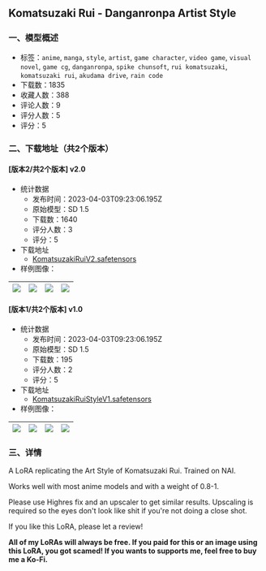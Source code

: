 ## Komatsuzaki Rui - Danganronpa Artist Style
### 一、模型概述

- 标签：`anime`, `manga`, `style`, `artist`, `game character`, `video game`, `visual novel`, `game cg`, `danganronpa`, `spike chunsoft`, `rui komatsuzaki`, `komatsuzaki rui`, `akudama drive`, `rain code`
- 下载数：1835
- 收藏人数：388
- 评论人数：9
- 评分人数：5
- 评分：5

### 二、下载地址（共2个版本）

#### [版本2/共2个版本] v2.0

- 统计数据
  - 发布时间：2023-04-03T09:23:06.195Z
  - 原始模型：SD 1.5
  - 下载数：1640
  - 评分人数：3
  - 评分：5
- 下载地址
  - [KomatsuzakiRuiV2.safetensors](https://civitai.com/api/download/models/33940)
- 样例图像：

| <img src="https://image.civitai.com/xG1nkqKTMzGDvpLrqFT7WA/d9783fac-39c4-4c35-1d03-363aeac2cd00/width=450/387138.jpeg" /> | <img src="https://image.civitai.com/xG1nkqKTMzGDvpLrqFT7WA/6f363b53-6eeb-4f1e-3dee-ca3737b68e00/width=450/387137.jpeg" /> | <img src="https://image.civitai.com/xG1nkqKTMzGDvpLrqFT7WA/22032256-3b55-4cdb-cfaa-b4b144d8fd00/width=450/388656.jpeg" /> | <img src="https://image.civitai.com/xG1nkqKTMzGDvpLrqFT7WA/9aa7cb2e-6c1a-4890-bb7c-1dc889730900/width=450/388655.jpeg" /> |
| ---- | ---- | ---- | ---- |

#### [版本1/共2个版本] v1.0

- 统计数据
  - 发布时间：2023-04-03T09:23:06.195Z
  - 原始模型：SD 1.5
  - 下载数：195
  - 评分人数：2
  - 评分：5
- 下载地址
  - [KomatsuzakiRuiStyleV1.safetensors](https://civitai.com/api/download/models/33762)
- 样例图像：

| <img src="https://image.civitai.com/xG1nkqKTMzGDvpLrqFT7WA/f42dee94-03ad-4245-1f02-81d72acd3c00/width=450/385272.jpeg" /> | <img src="https://image.civitai.com/xG1nkqKTMzGDvpLrqFT7WA/e21aecb6-1560-4ed6-9d20-74c4c900d400/width=450/385280.jpeg" /> | <img src="https://image.civitai.com/xG1nkqKTMzGDvpLrqFT7WA/ddf4a51a-6d21-4539-91a0-59f99b690000/width=450/385279.jpeg" /> | <img src="https://image.civitai.com/xG1nkqKTMzGDvpLrqFT7WA/dc2a0256-c249-41e7-dfe9-8a15b22f6500/width=450/385278.jpeg" /> |
| ---- | ---- | ---- | ---- |


### 三、详情
<p>A LoRA replicating the Art Style of Komatsuzaki Rui. Trained on NAI.</p><p></p><p>Works well with most anime models and with a weight of 0.8-1.</p><p></p><p>Please use Highres fix and an upscaler to get similar results. Upscaling is required so the eyes don't look like shit if you're not doing a close shot.</p><p></p><p>If you like this LoRA, please let a review!</p><p></p><p><strong>All of my LoRAs will always be free. If you paid for this or an image using this LoRA, you got scamed! If you wants to supports me, feel free to buy me a Ko-Fi.</strong></p>